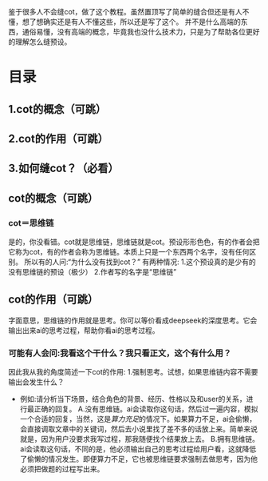 鉴于很多人不会缝cot，做了这个教程。虽然置顶写了简单的缝合但还是有人不懂，想了想确实还是有人不懂这些，所以还是写了这个。
并不是什么高端的东西，通俗易懂，没有高端的概念，毕竟我也没什么技术力，只是为了帮助各位更好的理解怎么缝预设。

# 目录
## 1.cot的概念（可跳）
## 2.cot的作用（可跳）
## 3.如何缝cot？（必看）

## cot的概念（可跳）
### cot＝思维链
是的，你没看错。cot就是思维链，思维链就是cot。预设形形色色，有的作者会把它称为cot，有的作者会称为思维链。本质上只是一个东西两个名字，没有任何区别。
所以有的人问:“为什么没有找到cot？”
有两种情况:
1.这个预设真的是少有的没有思维链的预设（极少）
2.作者写的名字是“思维链”

## cot的作用（可跳）
字面意思，思维链的作用就是思考。你可以等价看成deepseek的深度思考。它会输出出来ai的思考过程，帮助你看ai的思考过程。
### 可能有人会问:我看这个干什么？我只看正文，这个有什么用？
因此我从我的角度简述一下cot的作用:
1.强制思考。试想，如果思维链内容不需要输出会发生什么？
- 例如:请分析当下场景，结合角色的背景、经历、性格以及和user的关系，进行最正确的回复。
A.没有思维链。ai会读取你这句话，然后过一遍内容，模拟一个合适的回复，当然，这是*算力充足*的情况下。如果算力不足，ai会偷懒，会直接调取文章中的关键词，然后去小说里找了差不多的话放上来。简单来说就是，因为用户没要求我写过程，那我随便找个结果放上去。
B.拥有思维链。ai会读取这句话，不同的是，他必须输出自己的思考过程给用户看，这就降低了偷懒的情况发生。即便算力不足，它也被思维链要求强制去做思考，因为他必须把做题的过程写出来。
